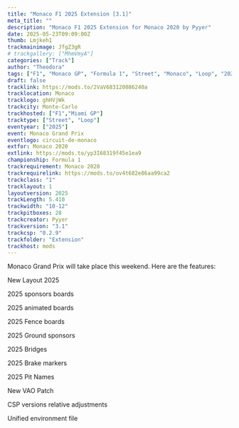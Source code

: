 ```yaml
---
title: "Monaco F1 2025 Extension [3.1]"
meta_title: ""
description: "Monaco F1 2025 Extension for Monaco 2020 by Pyyer"
date: 2025-05-23T09:09:00Z
thumb: Lmjkeh1
trackmainimage: JfgZ3gR
# trackgallery: ["MhmVmyA"]
categories: ["Track"]
author: "Theodora"
tags: ["F1", "Monaco GP", "Formula 1", "Street", "Monaco", "Loop", "2025", "Pyyer"]
draft: false
tracklink: https://mods.to/2VaV683120086240a
tracklocation: Monaco
tracklogo: ghHVjWk
trackcity: Monte-Carlo
trackhosted: ["F1","Miami GP"]
tracktype: ["Street", "Loop"]
eventyear: ["2025"]
event: Monaco Grand Prix
eventlogo: circuit-de-monaco
extfor: Monaco 2020
extlink: https://mods.to/yp3I68319f45e1ea9
championship: Formula 1
trackrequirement: Monaco 2020
trackrequirelink: https://mods.to/ov4t682e86aa99ca2
trackclass: "1" 
tracklayout: 1
layoutversion: 2025
trackLength: 5.410
trackwidth: "10-12"
trackpitboxes: 28
trackcreator: Pyyer
trackversion: "3.1"
trackcsp: "0.2.9"
trackfolder: "Extension"
trackhost: mods
---
```


Monaco  Grand Prix will take place this weekend.
Here are the features:

New Layout 2025

2025 sponsors boards

2025 animated boards

2025 Fence boards

2025 Ground sponsors

2025 Bridges

2025 Brake markers

2025 Pit Names

New VAO Patch

CSP versions relative adjustments

Unified environment file